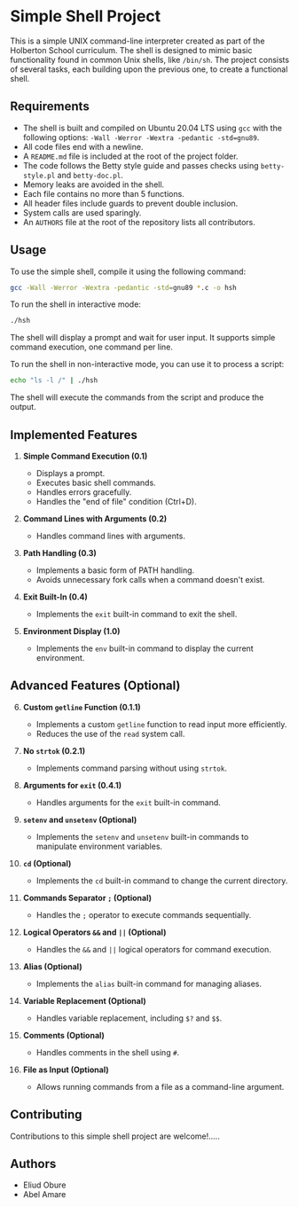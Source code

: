 # Simple Shell Project

This is a simple UNIX command-line interpreter created as part of the Holberton School curriculum. The shell is designed to mimic basic functionality found in common Unix shells, like `/bin/sh`. The project consists of several tasks, each building upon the previous one, to create a functional shell.

## Requirements

- The shell is built and compiled on Ubuntu 20.04 LTS using `gcc` with the following options: `-Wall -Werror -Wextra -pedantic -std=gnu89`.
- All code files end with a newline.
- A `README.md` file is included at the root of the project folder.
- The code follows the Betty style guide and passes checks using `betty-style.pl` and `betty-doc.pl`.
- Memory leaks are avoided in the shell.
- Each file contains no more than 5 functions.
- All header files include guards to prevent double inclusion.
- System calls are used sparingly.
- An `AUTHORS` file at the root of the repository lists all contributors.

## Usage

To use the simple shell, compile it using the following command:

```bash
gcc -Wall -Werror -Wextra -pedantic -std=gnu89 *.c -o hsh
```

To run the shell in interactive mode:

```bash
./hsh
```

The shell will display a prompt and wait for user input. It supports simple command execution, one command per line.

To run the shell in non-interactive mode, you can use it to process a script:

```bash
echo "ls -l /" | ./hsh
```

The shell will execute the commands from the script and produce the output.

## Implemented Features

1. **Simple Command Execution (0.1)**
   - Displays a prompt.
   - Executes basic shell commands.
   - Handles errors gracefully.
   - Handles the "end of file" condition (Ctrl+D).

2. **Command Lines with Arguments (0.2)**
   - Handles command lines with arguments.

3. **Path Handling (0.3)**
   - Implements a basic form of PATH handling.
   - Avoids unnecessary fork calls when a command doesn't exist.

4. **Exit Built-In (0.4)**
   - Implements the `exit` built-in command to exit the shell.

5. **Environment Display (1.0)**
   - Implements the `env` built-in command to display the current environment.

## Advanced Features (Optional)

6. **Custom `getline` Function (0.1.1)**
   - Implements a custom `getline` function to read input more efficiently.
   - Reduces the use of the `read` system call.

7. **No `strtok` (0.2.1)**
   - Implements command parsing without using `strtok`.

8. **Arguments for `exit` (0.4.1)**
   - Handles arguments for the `exit` built-in command.

9. **`setenv` and `unsetenv` (Optional)**
   - Implements the `setenv` and `unsetenv` built-in commands to manipulate environment variables.

10. **`cd` (Optional)**
    - Implements the `cd` built-in command to change the current directory.

11. **Commands Separator `;` (Optional)**
    - Handles the `;` operator to execute commands sequentially.

12. **Logical Operators `&&` and `||` (Optional)**
    - Handles the `&&` and `||` logical operators for command execution.

13. **Alias (Optional)**
    - Implements the `alias` built-in command for managing aliases.

14. **Variable Replacement (Optional)**
    - Handles variable replacement, including `$?` and `$$`.

15. **Comments (Optional)**
    - Handles comments in the shell using `#`.

16. **File as Input (Optional)**
    - Allows running commands from a file as a command-line argument.

## Contributing

Contributions to this simple shell project are welcome!.....

## Authors

 - Eliud Obure
 - Abel Amare
